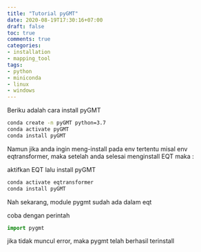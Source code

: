 ```yaml
---
title: "Tutorial pyGMT"
date: 2020-08-19T17:30:16+07:00
draft: false
toc: true
comments: true
categories:
- installation
- mapping_tool
tags:
- python
- miniconda
- linux
- windows
---
```


Beriku adalah cara install pyGMT

``` bash
conda create -n pyGMT python=3.7
conda activate pyGMT
conda install pyGMT
```

Namun jika anda ingin meng-install pada env tertentu misal env eqtransformer, maka setelah anda selesai menginstall EQT maka :

aktifkan EQT lalu install pyGMT

``` bash
conda activate eqtransformer
conda install pyGMT
``` 

Nah sekarang, module pygmt sudah ada dalam eqt

coba dengan perintah 

``` python
import pygmt
```

jika tidak muncul error, maka pygmt telah berhasil terinstall 